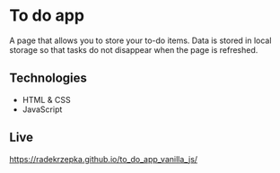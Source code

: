 # To do app
A page that allows you to store your to-do items. Data is stored in local storage so that tasks do not disappear when the page is refreshed.

## Technologies
- HTML & CSS
- JavaScript

## Live
https://radekrzepka.github.io/to_do_app_vanilla_js/
